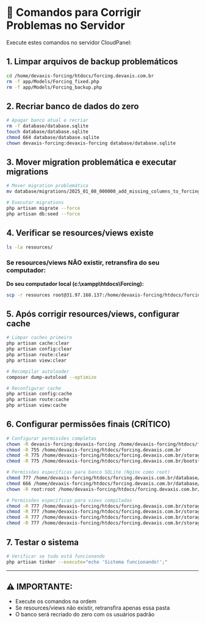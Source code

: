 # 🔧 Comandos para Corrigir Problemas no Servidor

Execute estes comandos no servidor CloudPanel:

## 1. Limpar arquivos de backup problemáticos
```bash
cd /home/devaxis-forcing/htdocs/forcing.devaxis.com.br
rm -f app/Models/Forcing_fixed.php
rm -f app/Models/Forcing_backup.php
```

## 2. Recriar banco de dados do zero
```bash
# Apagar banco atual e recriar
rm -f database/database.sqlite
touch database/database.sqlite
chmod 664 database/database.sqlite
chown devaxis-forcing:devaxis-forcing database/database.sqlite
```

## 3. Mover migration problemática e executar migrations
```bash
# Mover migration problemática
mv database/migrations/2025_01_08_000000_add_missing_columns_to_forcing_table.php database/migrations/2025_01_08_000000_add_missing_columns_to_forcing_table.php.bak

# Executar migrations
php artisan migrate --force
php artisan db:seed --force
```

## 4. Verificar se resources/views existe
```bash
ls -la resources/
```

### Se resources/views NÃO existir, retransfira do seu computador:
**Do seu computador local (c:\xampp\htdocs\Forcing):**
```bash
scp -r resources root@31.97.168.137:/home/devaxis-forcing/htdocs/forcing.devaxis.com.br/
```

## 5. Após corrigir resources/views, configurar cache
```bash
# Limpar caches primeiro
php artisan cache:clear
php artisan config:clear
php artisan route:clear
php artisan view:clear

# Recompilar autoloader
composer dump-autoload --optimize

# Reconfigurar cache
php artisan config:cache
php artisan route:cache
php artisan view:cache
```

## 6. Configurar permissões finais (CRÍTICO)
```bash
# Configurar permissões completas
chown -R devaxis-forcing:devaxis-forcing /home/devaxis-forcing/htdocs/forcing.devaxis.com.br
chmod -R 755 /home/devaxis-forcing/htdocs/forcing.devaxis.com.br
chmod -R 775 /home/devaxis-forcing/htdocs/forcing.devaxis.com.br/storage
chmod -R 775 /home/devaxis-forcing/htdocs/forcing.devaxis.com.br/bootstrap/cache

# Permissões específicas para banco SQLite (Nginx como root)
chmod 777 /home/devaxis-forcing/htdocs/forcing.devaxis.com.br/database/
chmod 666 /home/devaxis-forcing/htdocs/forcing.devaxis.com.br/database/database.sqlite
chown -R root:root /home/devaxis-forcing/htdocs/forcing.devaxis.com.br/database/

# Permissões específicas para views compiladas
chmod -R 777 /home/devaxis-forcing/htdocs/forcing.devaxis.com.br/storage/framework
chmod -R 777 /home/devaxis-forcing/htdocs/forcing.devaxis.com.br/storage/framework/views
chmod -R 777 /home/devaxis-forcing/htdocs/forcing.devaxis.com.br/storage/framework/cache
chmod -R 777 /home/devaxis-forcing/htdocs/forcing.devaxis.com.br/storage/logs
```

## 7. Testar o sistema
```bash
# Verificar se tudo está funcionando
php artisan tinker --execute="echo 'Sistema funcionando!';"
```

---

## ⚠️ IMPORTANTE:
- Execute os comandos na ordem
- Se resources/views não existir, retransfira apenas essa pasta
- O banco será recriado do zero com os usuários padrão
